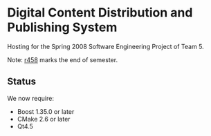 # Digital Content Distribution and Publishing System #

Hosting for the Spring 2008 Software Engineering Project of Team 5.

Note: [r458](https://code.google.com/p/nmt-cs326-g5/source/detail?r=458) marks the end of semester.

## Status ##
We now require:
  * Boost 1.35.0 or later
  * CMake 2.6 or later
  * Qt4.5